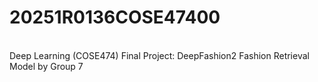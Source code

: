 # 20251R0136COSE47400
\
Deep Learning (COSE474) Final Project: DeepFashion2 Fashion Retrieval Model by Group 7
